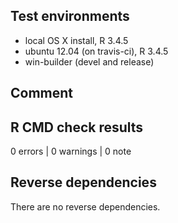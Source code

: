 
## Test environments

* local OS X install, R 3.4.5
* ubuntu 12.04 (on travis-ci), R 3.4.5
* win-builder (devel and release)

## Comment

## R CMD check results

0 errors | 0 warnings | 0 note


## Reverse dependencies

There are no reverse dependencies.

